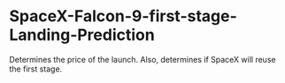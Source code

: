 # SpaceX-Falcon-9-first-stage-Landing-Prediction
Determines the price of the launch. Also, determines if SpaceX will reuse the first stage.
